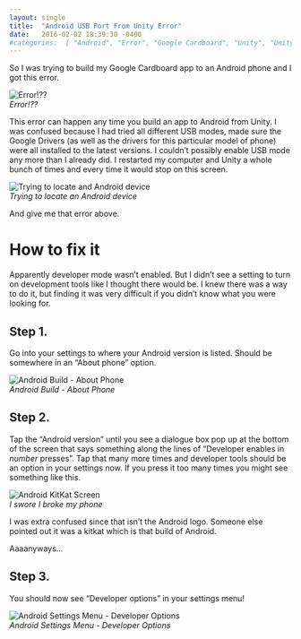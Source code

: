 ```yaml
---
layout: single
title:  "Android USB Port From Unity Error"
date:   2016-02-02 18:39:30 -0400 
#categories:  [ "Android", "Error", "Google Cardboard", "Unity", "Unity3D" ]
---
```


So I was trying to build my Google Cardboard app to an Android phone and I got this error.

![Error!??]({{site.url}}/assets/images/android_usb_port_unity_error/USB-issue.png)
<em style="display: block;">Error!??</em>

This error can happen any time you build an app to Android from Unity. I was confused because I had tried all different USB modes, made sure the Google Drivers (as well as the drivers for this particular model of phone) were all installed to the latest versions. I couldn’t possibly enable USB mode any more than I already did. I restarted my computer and Unity a whole bunch of times and every time it would stop on this screen.

![Trying to locate and Android device]({{site.url}}/assets/images/android_usb_port_unity_error/locateandroid.png)
<em style="display: block;">Trying to locate an Android device</em>

And give me that error above.

# How to fix it
Apparently developer mode wasn’t enabled. But I didn’t see a setting to turn on development tools like I thought there would be. I knew there was a way to do it, but finding it was very difficult if you didn’t know what you were looking for.

## Step 1. 
Go into your settings to where your Android version is listed. Should be somewhere in an “About phone” option.

![Android Build - About Phone]({{site.url}}/assets/images/android_usb_port_unity_error/androidbuild.png)
<em style="display: block;">Android Build - About Phone</em>

## Step 2. 
Tap the “Android version” until you see a dialogue box pop up at the bottom of the screen that says something along the lines of “Developer enables in *number* presses”. Tap that many more times and developer tools should be an option in your settings now. If you press it too many times you might see something like this.

![Android KitKat Screen]({{site.url}}/assets/images/android_usb_port_unity_error/androidkitkatscreen-e1454440597728.jpg)
<em style="display: block;">I swore I broke my phone</em>

I was extra confused since that isn’t the Android logo. Someone else pointed out it was a kitkat which is that build of Android.

Aaaanyways…

## Step 3. 
You should now see “Developer options” in your settings menu!

![Android Settings Menu - Developer Options]({{site.url}}/assets/images/android_usb_port_unity_error/developeroptions.png)
<em style="display: block">Android Settings Menu - Developer Options</em>
